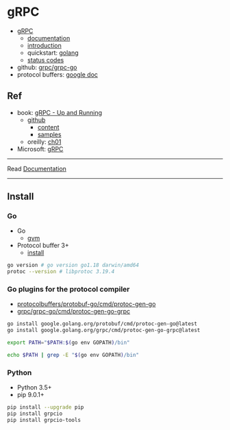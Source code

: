 # gRPC

- [gRPC](https://grpc.io/)
  - [documentation](https://grpc.io/docs/)
  - [introduction](https://grpc.io/docs/what-is-grpc/introduction/)
  - quickstart: [golang](https://grpc.io/docs/languages/go/quickstart/)
  - [status codes](https://grpc.github.io/grpc/core/md_doc_statuscodes.html)
- github: [grpc/grpc-go](https://github.com/grpc/grpc-go)
- protocol buffers: [google doc](https://developers.google.com/protocol-buffers)

## Ref

- book: [gRPC - Up and Running](https://grpc-up-and-running.github.io/)
  - [github](https://github.com/grpc-up-and-running)
    - [content](https://github.com/grpc-up-and-running/grpc-up-and-running.github.io)
    - [samples](https://github.com/grpc-up-and-running/samples)
  - oreilly: [ch01](https://www.oreilly.com/library/view/grpc-up-and/9781492058328/ch01.html)
- Microsoft: [gRPC](https://docs.microsoft.com/en-us/dotnet/architecture/cloud-native/grpc)

---

Read [Documentation](docs/README.md)

---

## Install

### Go

- Go
  - [gvm](https://github.com/moovweb/gvm)
- Protocol buffer 3+
  - [install](https://grpc.io/docs/protoc-installation/)

```bash
go version # go version go1.18 darwin/amd64
protoc --version # libprotoc 3.19.4
```

### Go plugins for the protocol compiler

- [protocolbuffers/protobuf-go/cmd/protoc-gen-go](https://github.com/protocolbuffers/protobuf-go/tree/master/cmd/protoc-gen-go)
- [grpc/grpc-go/cmd/protoc-gen-go-grpc](https://github.com/grpc/grpc-go/tree/master/cmd/protoc-gen-go-grpc)

```bash
go install google.golang.org/protobuf/cmd/protoc-gen-go@latest
go install google.golang.org/grpc/cmd/protoc-gen-go-grpc@latest
```

```bash
export PATH="$PATH:$(go env GOPATH)/bin"

echo $PATH | grep -E "$(go env GOPATH)/bin"
```

### Python

- Python 3.5+
- pip 9.0.1+

```bash
pip install --upgrade pip
pip install grpcio
pip install grpcio-tools
```

